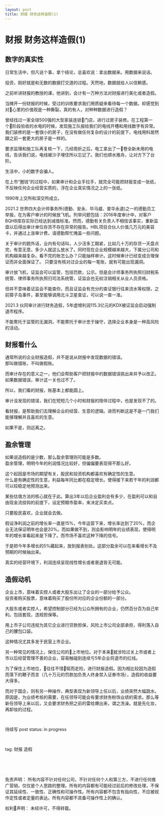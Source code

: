 ```yaml
---
layout: post
title: 财报 财务这样造假(1)
---
```


# 财报 财务这样造假(1)

## 数字的真实性

日常生活中，但凡说个事，拿个结论，总喜欢说：拿出数据来。用数据来说话。

投资，刚好就是和无数的数据打交道的过程。天然地，数据就给人以信赖感。

之前听讲财报的教授的课，他讲到，会计有一万种方法对财报进行美化或者造假。

当摊开一份财报的时候，受过的训练要求我们用质疑来看待每一个数据。却感觉到对心里的价值观是一种撕裂，真的有人，对种种数据进行造假？

曾经找过一家全球500强的大型家装连锁门店，进行过房子装修。在工程第一个阶段验收的水电的时候，发现施工队报给我们的电线开槽和用线数字有异常。我们装修的是一套很小的房子，在没有做任何复杂的设计的前提下，电线用料居然跟之前一套更大的房子是一样的。

要求监理和施工队再复核一下，几经周折之后，电工拿出了一卷全新未用的电线，告诉我们说，电线被沙子埋住所以忘记了。我们也顺水推舟，让对方下了台阶。

生活中，小的数字会骗人。

在上市“圈钱”的过程中，如果审计和企业手拉手，就完全可能把财报变成一张纸，不反映任何企业经营实质的，浮在企业真实情况之上的一张纸。

1990年上交所和深交所成立。

2021.2 世界四大会计师事务所(德勤、安永、毕马威、普华永道)之一的德勤员工举报，在为客户审计的时候放飞机。列举问题包括：2016年度审计中，对客户BQHB库存实际已经达到减值标准。然而，德勤有关负责人不相信该事实，重新监盘以后得出审计单位存货不存在异常的报告。HBL项目合伙人价值几万元的美容卡，并通过上涨审计费，请德勤帮忙掩盖一些问题。

关于审计的题外话，业内有句话叫，人少活多工期紧，比如几十万的存货一天盘点完，有意无意，多少人就这么放水了。同时现在企业规模越来越大，下属分公司和机构越来越复杂。看不完的账怎么办？只能抽样审计。这时候审计已经变成合理保证而非全面保证了。
只要没有核对过企业的每一笔账，就有可能出现漏洞。

审计放飞机，证监会可以监管，包括罚款，公示。但是会计师事务所执照归财税系统管、律师事务所执照归司法系统管，证监会也无权注销相关从业人员资格。

但并不意味着证监会不能查你，而且证监会有充分的查证银行往来流水等权限，之前獐子岛事件，甚至能够调用北斗卫星查证，可以说一查一准。

2021.3 伙同审计进行财务造假，5年虚增利润115.3亿元的KDX被证监会启动强制退市程序。

不能寄托于监管的无漏洞，不能寄托于审计忠于操守，选择企业本身是一种高风险的活动。

## 财报看什么

通常所说的企业财报造假，并不是说从财报中发现数据的错误。  
那叫做错账，不叫做假账。

而审计存在的意义之一，他们会帮助客户把财报中的数据错误挑出来并予以改正。如果数据错误，审计这一关也过不了。

所以，我们看的财报，账基本上都能圆上。

审计没发现的错误，我们在短短几个小时和财报的陪伴过程中，也是发现不了的。

看财报，是帮助我们去理解企业的经营、生意的逻辑。进而判断这是不是一门我们能够理解并且喜欢的生意。

如果不是，则远离之。

## 盈余管理

如果说造假的是少数，那么盈余管理则可能是多数。  
盈余管理，明明今年的利润情况比较好，但偏偏要表现得不那么好。

这个起因是市场的期望有关，股民和投资机构都喜欢有确定性的生意。  
什么是有确定性的生意，利益每年同比都在稳定增长。使得接下来若干年的利润都可以较稳定地预测出来。

某些估值方法的核心就在于此。算出3年以后企业盈利会有多少，在盈利可以和自由现金流挂钩的前提下，设定预期市盈率，来决定买卖点。

只要股民喜欢，企业就会去做。

假设净利润之前的增长率一直是15%，今年运营下来，增长率达到了20%，而企业无法保证明年也会是20%。而如果做不到，则会影响明年的业绩表现，使得明年的增长率看起来是下降了。而市场不喜欢这种下降的信号。

于是把今年多增长的5%藏起来，放到报表别处。这部分盈余可以在来看增长不及预期的时候抽出来。

真实的经营环境下，利润连续呈现线性增长或者衰退皆无可能。

## 造假动机

企业上市，意味着实控人或者大股东出让了企业的一部分给予公众。  
投资者购买股票，意味着购买了股份所对应的企业份额的一部分。  

大股东或者实控人，希望控制部分已经为公众所拥有的企业，仍然百分百为自己牟利。包括套现，违规担保等。

用上市子公司违规为其它企业进行贷款担保，风险上市公司全部承担，得利落入自己的腰包口袋。

这种情况尤其多发于民营上市企业。

另一种常见的情况上，保住公司的上市地位。对于本来就涉险过关上市或者上市以后经营管理不善的企业，容易触碰到连续亏5年企业将退市的红线。

为了保住上市地位，往往不惜铤而走险，进行财报造假。因为相比较因为造假而落下的鞭子而言（几十万元的罚款加负责人终身禁入证券市场），造假的收益要大得多。

而对于国企，则有另一种操作，典型表现为新领导上任以后，业绩突然大幅跳水。  
原因是，为业绩考核的需要，在任领导可能会有要求财务粉饰业绩的需求。那么等新任领导上来以后，又会要求财务把之前的雷给爆出来，谓之洗澡。就是先化妆，再卸妆的过程。






<br>

待续写
post status: in progress

<br>

tag: 财报 造假

<br>
<br>
<br>

免责声明：
所有内容不针对任何公司，不针对任何个人和第三方，不进行任何推广营销，仅仅是个人思路的整理。所有的内容都有可能经过前后的修改处理，不保证其延续性、一致性、正确性和可操作性。所有内容都不包含有指向性，不应被视作定性或者定量的表达。所有内容都不具备可操作性上的确认。

权利声明：
未经许可，不得转载。